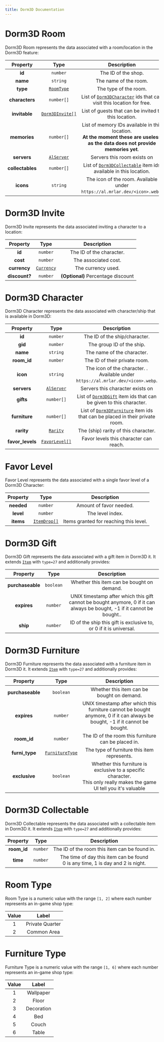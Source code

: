 ```yaml
---
title: Dorm3D Documentation
---
```


# Dorm3D Room

Dorm3D Room represents the data associated with a room/location in the Dorm3D feature:

|     Property     |                Type                |                                                           Description                                                            |
| :--------------: | :--------------------------------: | :------------------------------------------------------------------------------------------------------------------------------: |
|      **id**      |              `number`              |                                                       The ID of the shop.                                                        |
|     **name**     |              `string`              |                                                      The name of the room.                                                       |
|     **type**     |      [`RoomType`](#room-type)      |                                                      The type of the room.                                                       |
|  **characters**  |             `number[]`             |                    List of [`Dorm3DCharacter`](#dorm3d-character) ids that can visit this location for free.                     |
|  **invitable**   | [`Dorm3DInvite[]`](#dorm3d-invite) |                                       List of guests that can be invited to this location.                                       |
|   **memories**   |             `number[]`             | List of memory IDs available in this location.<br>**At the moment these are useless as the data does not provide memories yet**. |
|   **servers**    |      [`AlServer`](#al-server)      |                                                   Servers this room exists on                                                    |
| **collectables** |             `number[]`             |                     List of [`Dorm3DCollectable`](#dorm3d-collectable) item ids available in this location.                      |
|    **icons**     |              `string`              |                            The icon of the room. Available under `https://al.mrlar.dev/<icon>.webp`.                             |

# Dorm3D Invite

Dorm3D Invite represents the data associated inviting a character to a location:

|   Property    |                Type                 |            Description             |
| :-----------: | :---------------------------------: | :--------------------------------: |
|    **id**     |              `number`               |      The ID of the character.      |
|   **cost**    |              `number`               |        The associated cost.        |
| **currency**  | [`Currency`](../common.md#currency) |         The currency used.         |
| **discount?** |              `number`               | **(Optional)** Percentage discount |


# Dorm3D Character

Dorm3D Character represents the data associated with character/ship that is available in Dorm3D:

|     Property     |              Type               |                                            Description                                            |
| :--------------: | :-----------------------------: | :-----------------------------------------------------------------------------------------------: |
|      **id**      |            `number`             |                                   The ID of the ship/character.                                   |
|     **gid**      |            `number`             |                                     The group ID of the ship.                                     |
|     **name**     |            `string`             |                                    The name of the character.                                     |
|   **room_id**    |            `number`             |                                   The ID of their private room.                                   |
|     **icon**     |            `string`             |         The icon of the character. . Available under `https://al.mrlar.dev/<icon>.webp`.          |
|   **servers**    |    [`AlServer`](#al-server)     |                                 Servers this character exists on                                  |
|    **gifts**     |           `number[]`            |        List of [`Dorm3DGift`](#dorm3d-gift) item ids that can be given to this character.         |
|  **furniture**   |           `number[]`            | List of [`Dorm3DFurniture`](#dorm3d-furniture) item ids that can be placed in their private room. |
|    **rarity**    | [`Rarity`](../common.md#rarity) |                               The (ship) rarity of this character.                                |
| **favor_levels** | [`FavorLevel[]`](#favor-level)  |                              Favor levels this character can reach.                               |

# Favor Level

Favor Level represents the data associated with a single favor level of a Dorm3D Character:

|  Property  |                  Type                  |              Description               |
| :--------: | :------------------------------------: | :------------------------------------: |
| **needed** |                `number`                |        Amount of favor needed.         |
| **level**  |                `number`                |            The level index.            |
| **items**  | [`ItemDrop[]`](../common.md#item-drop) | Items granted for reaching this level. |


# Dorm3D Gift

Dorm3D Gift represents the data associated with a gift item in Dorm3D it.
It extends [`Item`](../common.md#item) with `type=27` and additionally provides: 

|     Property     |   Type    |                                                       Description                                                        |
| :--------------: | :-------: | :----------------------------------------------------------------------------------------------------------------------: |
| **purchaseable** | `boolean` |                                        Whether this item can be bought on demand.                                        |
|   **expires**    | `number`  | UNIX timestamp after which this gift cannot be bought anymore, 0 if it can always be bought, -1 if it cannot be bought.. |
|     **ship**     | `number`  |                            ID of the ship this gift is exclusive to, or 0 if it is universal.                            |

# Dorm3D Furniture

Dorm3D Furniture represents the data associated with a furniture item in Dorm3D it.
It extends [`Item`](../common.md#item) with `type=27` and additionally provides: 

|     Property     |                Type                |                                                         Description                                                          |
| :--------------: | :--------------------------------: | :--------------------------------------------------------------------------------------------------------------------------: |
| **purchaseable** |             `boolean`              |                                          Whether this item can be bought on demand.                                          |
|   **expires**    |              `number`              | UNIX timestamp after which this furniture cannot be bought anymore, 0 if it can always be bought, -1 if it cannot be bought. |
|   **room_id**    |              `number`              |                                     The ID of the room this furniture can be placed in.                                      |
|  **furni_type**  | [`FurnitureType`](#furniture-type) |                                         The type of furniture this item represents.                                          |
|  **exclusive**   |             `boolean`              |  Whether this furniture is exclusive to a specific character.<br>This only really makes the game UI tell you it's valuable   |

# Dorm3D Collectable

Dorm3D Collectable represents the data associated with a collectable item in Dorm3D it.
It extends [`Item`](../common.md#item) with `type=27` and additionally provides: 

|  Property   |   Type   |                                    Description                                     |
| :---------: | :------: | :--------------------------------------------------------------------------------: |
| **room_id** | `number` |                   The ID of the room this item can be found in.                    |
|  **time**   | `number` | The time of day this item can be found<br> 0 is any time, 1 is day and 2 is night. |


# Room Type
Room Type is a numeric value with the range `[1, 2]` where each
number represents an in-game shop type:

| Value |      Label      |
| :---: | :-------------: |
|   1   | Private Quarter |
|   2   |   Common Area   |

# Furniture Type

Furniture Type is a numeric value with the range `[1, 6]` where each
number represents an in-game shop type:

| Value |   Label    |
| :---: | :--------: |
|   1   | Wallpaper  |
|   2   |   Floor    |
|   3   | Decoration |
|   4   |    Bed     |
|   5   |   Couch    |
|   6   |   Table    |